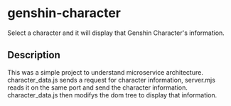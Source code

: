 # genshin-character
Select a character and it will display that Genshin Character's information. 

## Description

This was a simple project to understand microservice architecture. character_data.js sends a request for character information, server.mjs reads it on the same port and send the character information. character_data.js then modifys the dom tree to display that information. 
